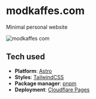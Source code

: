 # modkaffes.com

Minimal personal website

![modkaffes com](https://github.com/user-attachments/assets/efbda516-95cf-4e9a-82b0-bd67649f868d)

## Tech used

- **Platform**: [Astro][astro]
- **Styles**: [TailwindCSS][tailwindcss]
- **Package manager**: [pnpm][pnpm]
- **Deployment**: [Cloudflare Pages][pagesdev]

[astro]: https://astro.build/
[tailwindcss]: https://tailwindcss.com/
[pnpm]: https://pnpm.io/
[pagesdev]: https://pages.dev/
